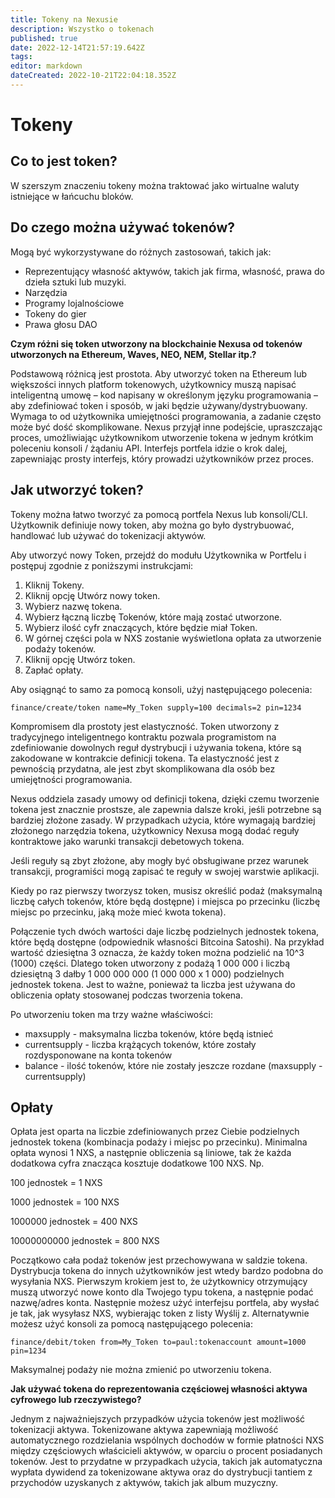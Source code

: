 ```yaml
---
title: Tokeny na Nexusie
description: Wszystko o tokenach
published: true
date: 2022-12-14T21:57:19.642Z
tags: 
editor: markdown
dateCreated: 2022-10-21T22:04:18.352Z
---
```


# Tokeny

## Co to jest token?

W szerszym znaczeniu tokeny można traktować jako wirtualne waluty istniejące w łańcuchu bloków.

## Do czego można używać tokenów?

Mogą być wykorzystywane do różnych zastosowań, takich jak:

- Reprezentujący własność aktywów, takich jak firma, własność, prawa do dzieła sztuki lub muzyki.
- Narzędzia
- Programy lojalnościowe
- Tokeny do gier
- Prawa głosu DAO

**Czym różni się token utworzony na blockchainie Nexusa od tokenów utworzonych na Ethereum, Waves, NEO, NEM, Stellar itp.?**

Podstawową różnicą jest prostota. Aby utworzyć token na Ethereum lub większości innych platform tokenowych, użytkownicy muszą napisać inteligentną umowę – kod napisany w określonym języku programowania – aby zdefiniować token i sposób, w jaki będzie używany/dystrybuowany. Wymaga to od użytkownika umiejętności programowania, a zadanie często może być dość skomplikowane. Nexus przyjął inne podejście, upraszczając proces, umożliwiając użytkownikom utworzenie tokena w jednym krótkim poleceniu konsoli / żądaniu API. Interfejs portfela idzie o krok dalej, zapewniając prosty interfejs, który prowadzi użytkowników przez proces.

## Jak utworzyć token?

Tokeny można łatwo tworzyć za pomocą portfela Nexus lub konsoli/CLI. Użytkownik definiuje nowy token, aby można go było dystrybuować, handlować lub używać do tokenizacji aktywów.

Aby utworzyć nowy Token, przejdź do modułu Użytkownika w Portfelu i postępuj zgodnie z poniższymi instrukcjami:

1. Kliknij Tokeny.
2. Kliknij opcję Utwórz nowy token.
3. Wybierz nazwę tokena.
4. Wybierz łączną liczbę Tokenów, które mają zostać utworzone.
5. Wybierz ilość cyfr znaczących, które będzie miał Token.
6. W górnej części pola w NXS zostanie wyświetlona opłata za utworzenie podaży tokenów.
7. Kliknij opcję Utwórz token.
8. Zapłać opłaty.

Aby osiągnąć to samo za pomocą konsoli, użyj następującego polecenia:

```
finance/create/token name=My_Token supply=100 decimals=2 pin=1234
```

Kompromisem dla prostoty jest elastyczność. Token utworzony z tradycyjnego inteligentnego kontraktu pozwala programistom na zdefiniowanie dowolnych reguł dystrybucji i używania tokena, które są zakodowane w kontrakcie definicji tokena. Ta elastyczność jest z pewnością przydatna, ale jest zbyt skomplikowana dla osób bez umiejętności programowania.

Nexus oddziela zasady umowy od definicji tokena, dzięki czemu tworzenie tokena jest znacznie prostsze, ale zapewnia dalsze kroki, jeśli potrzebne są bardziej złożone zasady. W przypadkach użycia, które wymagają bardziej złożonego narzędzia tokena, użytkownicy Nexusa mogą dodać reguły kontraktowe jako warunki transakcji debetowych tokena.

Jeśli reguły są zbyt złożone, aby mogły być obsługiwane przez warunek transakcji, programiści mogą zapisać te reguły w swojej warstwie aplikacji.

Kiedy po raz pierwszy tworzysz token, musisz określić podaż (maksymalną liczbę całych tokenów, które będą dostępne) i miejsca po przecinku (liczbę miejsc po przecinku, jaką może mieć kwota tokena).

Połączenie tych dwóch wartości daje liczbę podzielnych jednostek tokena, które będą dostępne (odpowiednik własności Bitcoina Satoshi). Na przykład wartość dziesiętna 3 oznacza, że każdy token można podzielić na 10^3 (1000) części. Dlatego token utworzony z podażą 1 000 000 i liczbą dziesiętną 3 dałby 1 000 000 000 (1 000 000 x 1 000) podzielnych jednostek tokena. Jest to ważne, ponieważ ta liczba jest używana do obliczenia opłaty stosowanej podczas tworzenia tokena.

Po utworzeniu token ma trzy ważne właściwości:

* maxsupply - maksymalna liczba tokenów, które będą istnieć
* currentsupply - liczba krążących tokenów, które zostały rozdysponowane na konta tokenów
* balance - ilość tokenów, które nie zostały jeszcze rozdane (maxsupply - currentsupply)

## Opłaty
Opłata jest oparta na liczbie zdefiniowanych przez Ciebie podzielnych jednostek tokena (kombinacja podaży i miejsc po przecinku). Minimalna opłata wynosi 1 NXS, a następnie obliczenia są liniowe, tak że każda dodatkowa cyfra znacząca kosztuje dodatkowe 100 NXS. Np.

100 jednostek = 1 NXS

1000 jednostek = 100 NXS

1000000 jednostek = 400 NXS

10000000000 jednostek = 800 NXS

Początkowo cała podaż tokenów jest przechowywana w saldzie tokena. Dystrybucja tokena do innych użytkowników jest wtedy bardzo podobna do wysyłania NXS. Pierwszym krokiem jest to, że użytkownicy otrzymujący muszą utworzyć nowe konto dla Twojego typu tokena, a następnie podać nazwę/adres konta. Następnie możesz użyć interfejsu portfela, aby wysłać je tak, jak wysyłasz NXS, wybierając token z listy Wyślij z. Alternatywnie możesz użyć konsoli za pomocą następującego polecenia:

```
finance/debit/token from=My_Token to=paul:tokenaccount amount=1000 pin=1234
```

Maksymalnej podaży nie można zmienić po utworzeniu tokena.

**Jak używać tokena do reprezentowania częściowej własności aktywa cyfrowego lub rzeczywistego?**

Jednym z najważniejszych przypadków użycia tokenów jest możliwość tokenizacji aktywa. Tokenizowane aktywa zapewniają możliwość automatycznego rozdzielania wspólnych dochodów w formie płatności NXS między częściowych właścicieli aktywów, w oparciu o procent posiadanych tokenów. Jest to przydatne w przypadkach użycia, takich jak automatyczna wypłata dywidend za tokenizowane aktywa oraz do dystrybucji tantiem z przychodów uzyskanych z aktywów, takich jak album muzyczny.